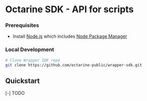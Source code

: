 # Octarine SDK - API for scripts

### Prerequisites

- Install [Node.js] which includes [Node Package Manager][npm]

### Local Development

```bash
# Clone Wrapper SDK repo
git clone https://github.com/octarine-public/wrapper-sdk.git
```

## Quickstart

[-] TODO

[node.js]: https://nodejs.org/
[npm]: https://www.npmjs.com/get-npm
